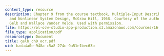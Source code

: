 ```yaml
---
content_type: resource
description: Chapter 9 from the course textbook, Multiple-Input Describing Functions
  and Nonlinear System Design, McGraw Hill, 1968. Courtesy of the authors, Authur
  Gelb and Wallace Vander Velde. Used with permission.
file: https://ol-ocw-studio-app-production.s3.amazonaws.com/courses/16-30-estimation-and-control-of-aerospace-systems-spring-2004/bada4a0e948ac5a8274c9a51e1bec63b_gelb_ch9_ocr.pdf
file_type: application/pdf
resourcetype: Document
title: gelb_ch9_ocr.pdf
uid: bada4a0e-948a-c5a8-274c-9a51e1bec63b
---
```

